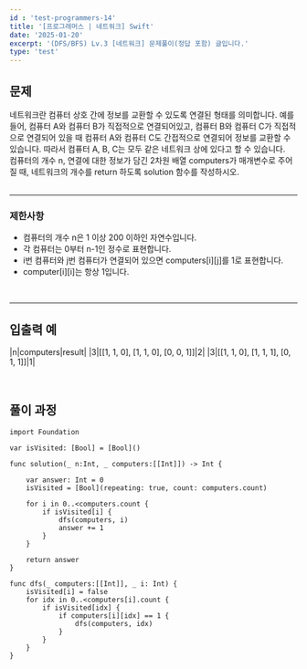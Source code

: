 ```yaml
---
id : 'test-programmers-14'
title: '[프로그래머스 | 네트워크] Swift'
date: '2025-01-20'
excerpt: '(DFS/BFS) Lv.3 [네트워크] 문제풀이(정답 포함) 글입니다.'
type: 'test'
---
```


## 문제

네트워크란 컴퓨터 상호 간에 정보를 교환할 수 있도록 연결된 형태를 의미합니다. 예를 들어, 컴퓨터 A와 컴퓨터 B가 직접적으로 연결되어있고, 컴퓨터 B와 컴퓨터 C가 직접적으로 연결되어 있을 때 컴퓨터 A와 컴퓨터 C도 간접적으로 연결되어 정보를 교환할 수 있습니다. 따라서 컴퓨터 A, B, C는 모두 같은 네트워크 상에 있다고 할 수 있습니다.<br>
컴퓨터의 개수 n, 연결에 대한 정보가 담긴 2차원 배열 computers가 매개변수로 주어질 때, 네트워크의 개수를 return 하도록 solution 함수를 작성하시오.<br>
<br>

***

### 제한사항

* 컴퓨터의 개수 n은 1 이상 200 이하인 자연수입니다.
* 각 컴퓨터는 0부터 n-1인 정수로 표현합니다.
* i번 컴퓨터와 j번 컴퓨터가 연결되어 있으면 computers[i][j]를 1로 표현합니다.
* computer[i][i]는 항상 1입니다.

<br>

***

## 입출력 예

|n|computers|result|
|3|[[1, 1, 0], [1, 1, 0], [0, 0, 1]]|2|
|3|[[1, 1, 0], [1, 1, 1], [0, 1, 1]]|1|

<br>

## 풀이 과정

~~~
import Foundation

var isVisited: [Bool] = [Bool]()
    
func solution(_ n:Int, _ computers:[[Int]]) -> Int {
        
    var answer: Int = 0
    isVisited = [Bool](repeating: true, count: computers.count)
        
    for i in 0..<computers.count {
        if isVisited[i] {
            dfs(computers, i)
            answer += 1
        }
    }
        
    return answer
}
    
func dfs(_ computers:[[Int]], _ i: Int) {
    isVisited[i] = false
    for idx in 0..<computers[i].count {
        if isVisited[idx] {
            if computers[i][idx] == 1 {
                dfs(computers, idx)
            }
        }
    }
}
~~~